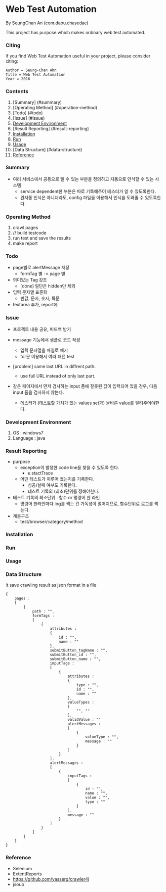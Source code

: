 # Web Test Automation

By SeungChan An (com.daou.chasedae)

This project has purpose which makes ordinary web test automated.

### Citing

If you find Web Test Automation useful in your project, please consider citing:

    Author = Seung-Chan Ahn
    Title = Web Test Automation
    Year = 2016

### Contents
1. [Summary] (#summary)
2. [Operating Method] (#operation-method)
2. [Todo] (#todo)
3. [Issue] (#issue)
4. [Development Environment](#development-environment)
5. [Result Reporting] (#result-reporting)
6. [Installation](#installation)
7. [Run](#run)
8. [Usage](#usage)
9. [Data Structure] (#data-structure)
10. [Reference](#reference)

### Summary

+ 여러 서비스에서 공통으로 뺄 수 있는 부분을 정의하고 자동으로 인식할 수 있는 시스템
	+ service dependent한 부분은 따로 기록해주어 테스터가 알 수 있도록한다.
	+ 완자동 인식은 아니더라도, config 파일을 이용해서 인식을 도와줄 수 있도록한다.

### Operating Method

1. crawl pages
2. // build testcode
3. run test and save the results
4. make report
	
### Todo

+ page별로 alertMessage 저장
	+ formTag 별 -> page 별
+ 의미있는 Tag 강조
	+ [done] 일단은 hidden만 제외
+ 입력 문자열 표준화
	+ 빈값, 문자, 숫자, 특문
+ textarea 추가, report에
	
### Issue

+ 프로젝트 내용 공유, 피드백 받기
+ message 기능에서 샘플로 코드 작성
	+ 입력 문자열을 파일로 빼기
	+ for문 이용해서 여러 패턴 test

+ [problem] same last URL in diffrent path.
	+ use full URL instead of only last part.
+ 같은 페이지에서 먼저 검사하는 input 폼에 잘못된 값이 입력되어 있을 경우, 다음 input 폼을 
검사하지 않는다.
	+ 테스터가 (테스트할 가치가 있는 values set과) 올바른 value를 알려주어야한다.
	
### Development Environment

1. OS : windows7
2. Language : java

### Result Reporting

+ purpose
	+ exception이 발생한 code line을 찾을 수 있도록 한다.
		+ e.stactTrace
	+ 어떤 테스트가 이루어 졌는지를 기록한다.
		+ 성공/실패 여부도 기록한다.
		+ 테스트 기록의 (최소)단위를 정해야한다.
+ 테스트 기록의 최소단위 : 함수 or 명령어 한 라인
	+ 명령어 한라인마다 log를 찍는 건 가독성이 떨어지므로, 함수단위로 로그를 찍는다.
+ 계층구조
	+ test/browser/category/method

### Installation

### Run

### Usage

### Data Structure

It save crawling result as json format in a file

	{
		pages :
		[
			{
				path : "",
				formTags :
				[
					{
						attributes :
						{
							id : "",
							name : ""
						},
						submitButton_tagName : "",
						submitButton_id : "",
						submitButton_name : "",
						inputTags :
						[
							{
								attributes :
								{
									type : "",
									id : "",
									name : ""
								},
								valueTypes :
								[
									"", ""
								],
								validValue : ""
								alertMessages :
								[
									{
										valueType : "",
										message : ""
									}
								]
							}
						],
						alertMessages :
						[
							{
								inputTags :
								[
									{
										id : "",
										name : "",
										value : "",
										type : ""
									}
								],
								message : ""
							}
						]
					}
				]
			}
		]
	}

### Reference

+ Selenium
+ ExtentReports
+ https://github.com/yasserg/crawler4j
+ jsoup